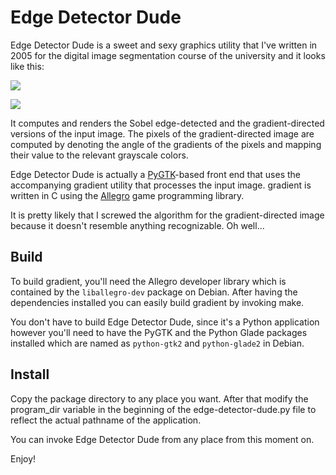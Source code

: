 Edge Detector Dude
==================

Edge Detector Dude is a sweet and sexy graphics utility that I've written in 2005 for the digital image segmentation course of the university and it looks like this:

![](https://raw.github.com/mondalaci/edge-detector-dude/master/screenshot.png)

![](/mondalaci/edge-detector-dude/raw/master/screenshot.png)

It computes and renders the Sobel edge-detected and the gradient-directed versions of the input image.  The pixels of the gradient-directed image are computed by denoting the angle of the gradients of the pixels and mapping their value to the relevant grayscale colors.

Edge Detector Dude is actually a [PyGTK](http://pygtk.org/)-based front end that uses the accompanying gradient utility that processes the input image.  gradient is written in C using the [Allegro](http://alleg.sourceforge.net/) game programming library.

It is pretty likely that I screwed the algorithm for the gradient-directed image because it doesn't resemble anything recognizable.  Oh well...

Build
-----

To build gradient, you'll need the Allegro developer library which is contained by the `liballegro-dev` package on Debian.  After having the dependencies installed you can easily build gradient by invoking make.

You don't have to build Edge Detector Dude, since it's a Python application however you'll need to have the PyGTK and the Python Glade packages installed which are named as `python-gtk2` and `python-glade2` in Debian.

Install
-------

Copy the package directory to any place you want.  After that modify the program_dir variable in the beginning of the edge-detector-dude.py file to reflect the actual pathname of the application.

You can invoke Edge Detector Dude from any place from this moment on.

Enjoy!
